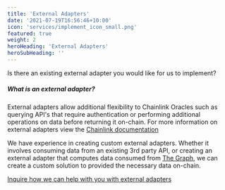```yaml
---
title: 'External Adapters'
date: '2021-07-19T16:56:46+10:00'
icon: 'services/implement_icon_small.png'
featured: true
weight: 2
heroHeading: 'External Adapters'
heroSubHeading: ''
---
```

Is there an existing external adapter you would like for us to implement?


##### What is an external adapter?
External adapters allow additional flexibility to Chainlink Oracles such as querying API's that require authentication or 
performing additional operations on data before returning it on-chain. For more information on external adapters view  the [Chainlink documentation](https://blog.chain.link/build-and-use-external-adapters/) 

We have experience in creating custom external adapters. Whether it involves consuming data from an existing 3rd party API,
or creating an external adapter that computes data consumed from [The Graph](https://thegraph.com/), we can create a custom solution to provided the necessary data on-chain. 

[Inquire how we can help with you with external adapters](/contact)